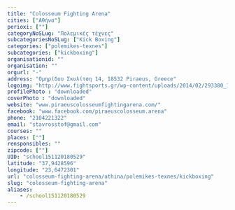 ```yaml
---
title: "Colosseum Fighting Arena"
cities: ["Αθήνα"]
perioxi: [""]
categoryNoSLug: "Πολεμικές τέχνες"
subcategoriesNoSLug: ["Kick Boxing"]
categories: ["polemikes-texnes"]
subcategories: ["kickboxing"]
organisationid: ""
organisation: ""
orgurl: "-"
address: "Ομηρίδου Σκυλίτση 14, 18532 Piraeus, Greece"
logoimg: "http://www.fightsports.gr/wp-content/uploads/2014/02/293380_107045552735688_594066346_n.jpg"
profilePhoto : "downloaded"
coverPhoto : "downloaded"
website: "www.piraeuscolosseumfightingarena.com/"
facebook: "www.facebook.com/piraeuscolosseum.arena"
phone: "2104221322"
email: "stavrosstof@gmail.com"
courses: ""
places: [""]
rensponsibles: ""
zipcode: [""]
UID: "school151120180529"
latitude: "37,9428596"
longitude: "23,6472301"
url: "colosseum-fighting-arena/athina/polemikes-texnes/kickboxing"
slug: "colosseum-fighting-arena"
aliases:
    - /school151120180529
---
```





